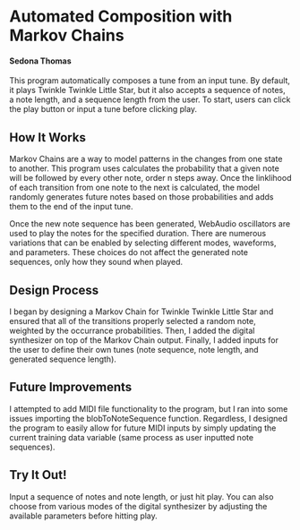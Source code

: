 <h1>Automated Composition with Markov Chains</h1>

<h4>Sedona Thomas</h4>

<p>
    This program automatically composes a tune from an input tune. By default,
    it plays Twinkle Twinkle Little Star, but it also accepts a sequence of
    notes, a note length, and a sequence length from the user. To start, users
    can click the play button or input a tune before clicking play.
</p>

<h2>How It Works</h2>

<p>
    Markov Chains are a way to model patterns in the changes from one state to
    another. This program uses calculates the probability that a given note will
    be followed by every other note, order n steps away. Once the linklihood of
    each transition from one note to the next is calculated, the model randomly
    generates future notes based on those probabilities and adds them to the end
    of the input tune.
</p>

<p>
    Once the new note sequence has been generated, WebAudio oscillators are used to
    play the notes for the specified duration. There are numerous variations that
    can be enabled by selecting different modes, waveforms, and parameters. These
    choices do not affect the generated note sequences, only how they sound when
    played.
</p>

<h2>Design Process</h2>

<p>
    I began by designing a Markov Chain for Twinkle Twinkle Little Star and ensured
    that all of the transitions properly selected a random note, weighted by the
    occurrance probabilities. Then, I added the digital synthesizer on top of the
    Markov Chain output. Finally, I added inputs for the user to define their own
    tunes (note sequence, note length, and generated sequence length).
</p>

<h2>Future Improvements</h2>

<p>
    I attempted to add MIDI file functionality to the program, but I ran into some
    issues importing the blobToNoteSequence function. Regardless, I designed the
    program to easily allow for future MIDI inputs by simply updating the current
    training data variable (same process as user inputted note sequences).
</p>

<h2>Try It Out!</h2>

<p>
    Input a sequence of notes and note length, or just hit play. You can also
    choose from various modes of the digital synthesizer by adjusting the
    available parameters before hitting play.
</p>
